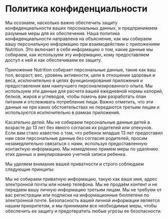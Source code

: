 # Политика конфиденциальности

Мы осознаем, насколько важно обеспечить защиту конфиденциальности ваших персональных данных, и предпринимаем разумные меры для их обеспечения. Наша политика конфиденциальности направлена на объяснение, как мы собираем вашу персональную информацию при взаимодействии с приложением Nutrition. Это включает в себя информацию о том, какие данные мы собираем, как используем эту информацию, кому предоставляем доступ к ней и как обеспечиваем ее защиту.

Приложение Nutrition собирает персональные данные, такие как ваш пол, возраст, вес, уровень активности, цели в отношении здоровья и веса, исключительно в целях функционирования приложения и предоставления вам наилучшего персонализированного опыта. Мы используем эти данные для расчета вашей ежедневной нормы калорий, белков, жиров и углеводов, чтобы помочь вам разработать план питания и отслеживать потребление пищи. Важно отметить, что эти данные ни при каких обстоятельствах не передаются третьим лицам и используются исключительно в рамках приложения.

Касательно детей: Мы не собираем персональные данные детей в возрасте до 13 лет без явного согласия их родителей или опекунов. Если вам стало известно о том, что ребенок младше 13 лет предоставил нам свои персональные данные без согласия родителей, просим незамедлительно связаться с нами, используя предоставленную контактную информацию. Мы немедленно примем меры по удалению этих данных и аннулированию учетной записи ребенка.

Мы уделяем внимание вашей приватности и строго соблюдаем следующие принципы:

Мы не собираем приватную информацию, такую как ваше имя, адрес электронной почты или номер телефона. Мы не продаём контент и не передаем вашу личную информацию третьим лицам. Мы не требуем от вас регистрации или подписки на информационные бюллетени по электронной почте. Безопасность вашей личной информации является нашим приоритетом, и мы принимаем все необходимые меры, чтобы обеспечить ее защиту и предотвратить любые угрозы ее безопасности.
